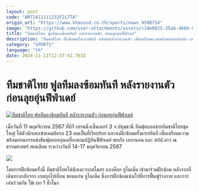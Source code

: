 ```yaml
---
layout: post
code: "ART2411111232FILTTA"
origin_url: "https://www.khaosod.co.th/sports/news_9500754"
image: "https://github.com/user-attachments/assets/c19e0825-35a6-46bb-9cbc-a66c65508c6d"
title: "ทีมชาติไทย ฟูลทีมลงซ้อมทันที หลังรายงานตัว ก่อนลุยอุ่นฟีฟ่าเดย์"
description: "ทีมชาติไทย ฝึกซ้อมครั้งแรกทันที หลังตบเท้ารายงานตัว เพื่อเตรียมความพร้อมก่อนลับแข้ง เลบานอน และ สปป.ลาว อุ่นเครื่องตามปฏิทินฟีฟ่าเดย์"
category: "SPORTS"
language: "th"
date: 2024-11-11T12:37:42.763Z
---
```


# ทีมชาติไทย ฟูลทีมลงซ้อมทันที หลังรายงานตัว ก่อนลุยอุ่นฟีฟ่าเดย์

[![ทีมชาติไทย ฟูลทีมลงซ้อมทันที หลังรายงานตัว ก่อนลุยอุ่นฟีฟ่าเดย์](https://www.khaosod.co.th/wpapp/uploads/2024/11/yut.jpg "ทีมชาติไทย ฟูลทีมลงซ้อมทันที หลังรายงานตัว ก่อนลุยอุ่นฟีฟ่าเดย์")](https://www.khaosod.co.th/wpapp/uploads/2024/11/yut.jpg)

เมื่อวันที่ 11 พฤศจิกายน 2567 ที่บีจี เทรนนิ่งเซ็นเตอร์ 3 จ.ปทุมธานี ทีมฟุตบอลชายทีมชาติไทยชุดใหญ่ ได้ตัวนักเตะเข้าแคมป์ครบ 23 คนเป็นที่เรียบร้อย และลงฝึกซ้อมครั้งแรกทันที เพื่อเตรียมความพร้อมก่อนการแข่งขันฟุตบอลอุ่นเครื่องตามปฏิทินฟีฟ่าเดย์ พบกับ เลบานอน และ สปป.ลาว ณ ธรรมศาสตร์ สเตเดียม ระหว่างวันที่ 14-17 พฤศจิกายน 2567

![](https://www.khaosod.co.th/wpapp/uploads/2024/11/S__24715295.jpg)

โดยการฝึกซ้อมครั้งนี้ ทีมชาติไทยได้นักเตะจากสโมสร แบงค็อก ยูไนเต็ด เข้ามาร่วมฝึกซ้อม หลังจากที่เดินทางกลับจาก เกมบุกไปเยือน ขอนแก่น ยูไนเต็ด ซึ่งการฝึกซ้อมเน้นไปที่การฟื้นฟูร่างกาย และการเล่นร่วมกัน ใช้เวลา 1 ชั่วโมง